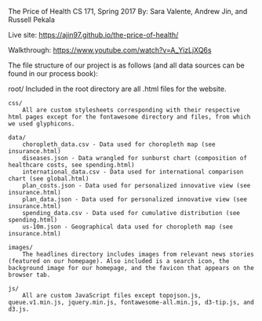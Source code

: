 The Price of Health
CS 171, Spring 2017
By: Sara Valente, Andrew Jin, and Russell Pekala

Live site: https://ajin97.github.io/the-price-of-health/

Walkthrough: https://www.youtube.com/watch?v=A_YizLjXQ6s

The file structure of our project is as follows (and all data sources can be found in our process book):

root/
    Included in the root directory are all .html files for the website.

    css/
        All are custom stylesheets corresponding with their respective html pages except for the fontawesome directory and files, from which we used glyphicons.

    data/
        choropleth_data.csv - Data used for choropleth map (see insurance.html)
        diseases.json - Data wrangled for sunburst chart (composition of healthcare costs, see spending.html)
        international_data.csv - Data used for international comparison chart (see global.html)
        plan_costs.json - Data used for personalized innovative view (see insurance.html)
        plan_data.json - Data used for personalized innovative view (see insurance.html)
        spending_data.csv - Data used for cumulative distribution (see spending.html)
        us-10m.json - Geographical data used for choropleth map (see insurance.html)

    images/
        The headlines directory includes images from relevant news stories (featured on our homepage). Also included is a search icon, the background image for our homepage, and the favicon that appears on the browser tab.

    js/
        All are custom JavaScript files except topojson.js, queue.v1.min.js, jquery.min.js, fontawesome-all.min.js, d3-tip.js, and d3.js.


